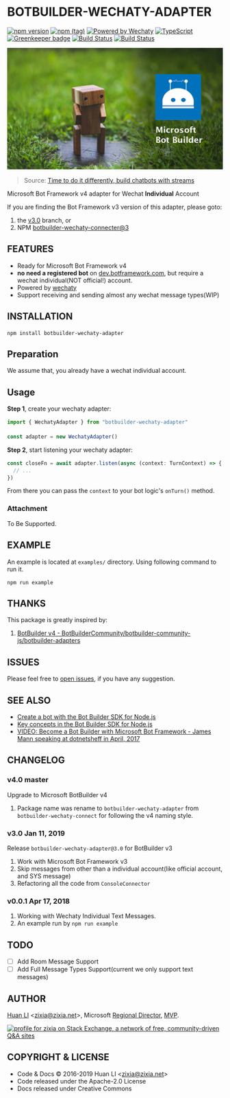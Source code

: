 # BOTBUILDER-WECHATY-ADAPTER

[![npm version](https://badge.fury.io/js/botbuilder-wechaty-adapter.svg)](https://badge.fury.io/js/botbuilder-wechaty-adapter)
[![npm (tag)](https://img.shields.io/npm/v/botbuilder-wechaty-adapter/next.svg)](https://www.npmjs.com/package/botbuilder-wechaty-adapter?activeTab=versions)
[![Powered by Wechaty](https://img.shields.io/badge/Powered%20By-Wechaty-blue.svg)](https://github.com/chatie/wechaty)
[![TypeScript](https://img.shields.io/badge/%3C%2F%3E-TypeScript-blue.svg)](https://www.typescriptlang.org/)
[![Greenkeeper badge](https://badges.greenkeeper.io/huan/botbuilder-wechaty-adapter.svg)](https://greenkeeper.io/)
[![Build Status](https://travis-ci.com/huan/botbuilder-wechaty-adapter.svg?branch=master)](https://travis-ci.com/huan/botbuilder-wechaty-adapter)
[![Build Status](https://zixia.visualstudio.com/zixia/_apis/build/status/zixia.botbuilder-wechaty-adapter)](https://zixia.visualstudio.com/zixia/_build/latest?definitionId=3)

![BotBuilder Wechaty Adapter](docs/images/botbuilder-wechaty.jpg)
> Source: [Time to do it differently, build chatbots with streams](http://fizzylogic.nl/2018/03/09/time-to-do-it-differently-build-chatbots-with-streams/)

Microsoft Bot Framework v4 adapter for Wechat **Individual** Account

If you are finding the Bot Framework v3 version of this adapter, please goto:

1. the [v3.0](https://github.com/huan/botbuilder-wechaty-adapter/tree/v3.0) branch, or 
1. NPM [botbuilder-wechaty-connecter@3](https://www.npmjs.com/package/botbuilder-wechaty-connector)

## FEATURES

* Ready for Microsoft Bot Framework v4
* **no need a registered bot** on [dev.botframework.com](https://dev.botframework.com/), but require a wechat individual(NOT official!) account.
* Powered by [wechaty](https://github.com/chatie/wechaty)
* Support receiving and sending almost any wechat message types(WIP)

## INSTALLATION

```shell
npm install botbuilder-wechaty-adapter
```

## Preparation

We assume that, you already have a wechat individual account.

## Usage

**Step 1**, create your wechaty adapter:

```ts
import { WechatyAdapter } from "botbuilder-wechaty-adapter"

const adapter = new WechatyAdapter()
```

**Step 2**, start listening your wechaty adapter:

```ts
const closeFn = await adapter.listen(async (context: TurnContext) => {
  // ...
})
```

From there you can pass the `context` to your bot logic's `onTurn()` method.

### Attachment

To Be Supported.

## EXAMPLE

An example is located at `examples/` directory. Using following command to run it.

```shell
npm run example
```

## THANKS

This package is greatly inspired by:

1. [BotBuilder v4 - BotBuilderCommunity/botbuilder-community-js/botbuilder-adapters](https://github.com/BotBuilderCommunity/botbuilder-community-js/tree/master/libraries/botbuilder-adapters)

## ISSUES

Please feel free to [open issues](https://github.com/huan/botbuilder-wechaty-adapter/issues/new), if you have any suggestion.

## SEE ALSO

* [Create a bot with the Bot Builder SDK for Node.js](https://docs.microsoft.com/en-us/azure/bot-service/nodejs/bot-builder-nodejs-quickstart)
* [Key concepts in the Bot Builder SDK for Node.js](https://docs.microsoft.com/en-us/azure/bot-service/nodejs/bot-builder-nodejs-concepts)
* [VIDEO: Become a Bot Builder with Microsoft Bot Framework - James Mann speaking at dotnetsheff in April, 2017](https://pusher.com/sessions/meetup/dotnetsheff/become-a-bot-builder-with-microsoft-bot-framework)

## CHANGELOG

### v4.0 master

Upgrade to Microsoft BotBuilder v4

1. Package name was rename to `botbuilder-wechaty-adapter` from `botbuilder-wechaty-connect` for following the v4 naming style.

### v3.0 Jan 11, 2019

Release `botbuilder-wechaty-adapter@3.0` for BotBuilder v3

1. Work with Microsoft Bot Framework v3
1. Skip messages from other than a individual account(like official account, and SYS message)
1. Refactoring all the code from `ConsoleConnector`

### v0.0.1 Apr 17, 2018

1. Working with Wechaty Individual Text Messages.
1. An example run by `npm run example`

## TODO

* [ ] Add Room Message Support
* [ ] Add Full Message Types Support(current we only support text messages)

## AUTHOR

[Huan LI](http://linkedin.com/in/zixia) \<zixia@zixia.net\>, Microsoft [Regional Director](https://rd.microsoft.com/en-us/huan-li), [MVP](https://mvp.microsoft.com/en-us/PublicProfile/5003061).

<a href="https://stackexchange.com/users/265499">
  <img src="https://stackexchange.com/users/flair/265499.png" width="208" height="58" alt="profile for zixia on Stack Exchange, a network of free, community-driven Q&amp;A sites" title="profile for zixia on Stack Exchange, a network of free, community-driven Q&amp;A sites">
</a>

## COPYRIGHT & LICENSE

* Code & Docs © 2016-2019 Huan LI \<zixia@zixia.net\>
* Code released under the Apache-2.0 License
* Docs released under Creative Commons
